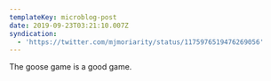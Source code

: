 ```yaml
---
templateKey: microblog-post
date: 2019-09-23T03:21:10.007Z
syndication:
  - 'https://twitter.com/mjmoriarity/status/1175976519476269056'
---
```


The goose game is a good game.
